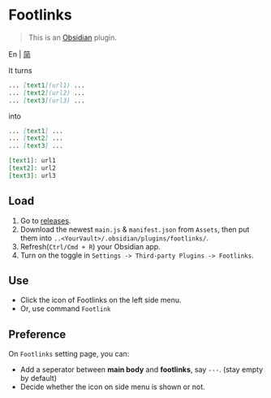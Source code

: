 # Footlinks

> This is an [Obsidian](https://obsidian.md) plugin.

En | [简](https://github.com/DahaWong/obsidian-footlinks/blob/main/README_zh.md)

It turns 

```md
... [text1](url1) ...
... [text2](url2) ...
... [text3](url3) ...
```

into

```md
... [text1] ...
... [text2] ...
... [text3] ...

[text1]: url1
[text2]: url2
[text3]: url3
```

## Load
1. Go to [releases].
2. Download the newest `main.js` & `manifest.json` from `Assets`, then put them into `..<YourVault>/.obsidian/plugins/footlinks/`.
3. Refresh(`Ctrl/Cmd + R`) your Obsidian app.
4. Turn on the toggle in `Settings -> Third-party Plugins -> Footlinks`.

## Use
- Click the icon of Footlinks on the left side menu.
- Or, use command `Footlink`

## Preference
On `Footlinks` setting page, you can:
-  Add a seperator between **main body** and **footlinks**, say `---`. (stay empty by default)
- Decide whether the icon on side menu is shown or not.



[releases]: https://github.com/DahaWong/obsidian-footlinks/releases
